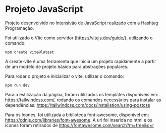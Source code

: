 <h1>Projeto JavaScript</h1>

Projeto desenvolvido no Intensivão de JavaScript realizado com a Hashtag Programação.

Foi utilizado o Vite como servidor (https://vitejs.dev/guide/), utilizando o comando:

```
npm create vite@latest
```

A create-vite é uma ferramenta que inicia um projeto rapidamente a partir de um modelo de projeto básico para abstrações populares. 

Para rodar o projeto e inicializar o vite, utilizar o comando:

```
npm run dev
```

Para a estilização da página, foram utilizados os templates disponíveis em: https://tailwindcss.com/, rodando os comandos necessários para instalar as dependências: https://tailwindcss.com/docs/installation/using-postcss


Para os ícones, foi utilizada a biblioteca font-awesome, disponível em: https://cdnjs.com/libraries/font-awesome. A url foi inserida no html e os ícones foram retirados de https://fontawesome.com/search?m=free&o=r